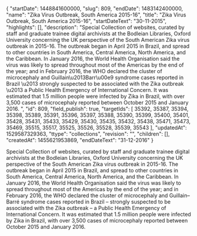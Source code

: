 {
  "startDate": 1448841600000, 
  "slug": 809, 
  "endDate": 1483142400000, 
  "name": "Zika Virus Outbreak, South America 2015-16", 
  "title": "Zika Virus Outbreak, South America 2015-16", 
  "startDateText": "30-11-2015", 
  "highlights": [], 
  "description": "Special Collection of websites, curated by staff and graduate trainee digital archivists at the Bodleian Libraries, Oxford University concerning the UK perspective of the South American Zika virus outbreak in 2015-16. The outbreak began in April 2015 in Brazil, and spread to other countries in South America, Central America, North America, and the Caribbean. In January 2016, the World Health Organisation said the virus was likely to spread throughout most of the Americas by the end of the year; and in February 2016, the WHO declared the cluster of microcephaly and Guillain\u2013Barr\u00e9 syndrome cases reported in Brazil \u2013 strongly suspected to be associated with the Zika outbreak \u2013 a Public Health Emergency of International Concern. It was estimated that 1.5 million people were infected by Zika in Brazil, with over 3,500 cases of microcephaly reported between October 2015 and January 2016. ", 
  "id": 809, 
  "field_publish": true, 
  "targetIds": [
    35392, 
    35387, 
    35394, 
    35398, 
    35389, 
    35391, 
    35396, 
    35397, 
    35388, 
    35390, 
    35399, 
    35400, 
    35401, 
    35428, 
    35431, 
    35433, 
    35429, 
    35430, 
    35435, 
    35432, 
    35438, 
    35471, 
    35473, 
    35469, 
    35515, 
    35517, 
    35525, 
    35526, 
    35528, 
    35539, 
    35543
  ], 
  "updatedAt": 1529587329363, 
  "ttype": "collections", 
  "revision": "", 
  "children": [], 
  "createdAt": 1455621953869, 
  "endDateText": "31-12-2016"
}

Special Collection of websites, curated by staff and graduate trainee digital archivists at the Bodleian Libraries, Oxford University concerning the UK perspective of the South American Zika virus outbreak in 2015-16. The outbreak began in April 2015 in Brazil, and spread to other countries in South America, Central America, North America, and the Caribbean. In January 2016, the World Health Organisation said the virus was likely to spread throughout most of the Americas by the end of the year; and in February 2016, the WHO declared the cluster of microcephaly and Guillain–Barré syndrome cases reported in Brazil – strongly suspected to be associated with the Zika outbreak – a Public Health Emergency of International Concern. It was estimated that 1.5 million people were infected by Zika in Brazil, with over 3,500 cases of microcephaly reported between October 2015 and January 2016. 